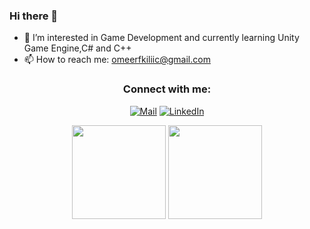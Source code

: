 ### Hi there 👋

- 🌱 I’m interested in Game Development and currently learning Unity Game Engine,C# and C++
- 📫 How to reach me: omeerfkiliic@gmail.com

<h3 align="center">Connect with me:</h3>
<div align="center">
  

[![Mail](https://img.shields.io/badge/Gmail-D14836?style=for-the-badge&logo=gmail&logoColor=white)](mailto:omeerfkiliic@gmail.com)
[![LinkedIn](https://img.shields.io/badge/LinkedIn-0077B5?style=for-the-badge&logo=linkedin&logoColor=white)](https://www.linkedin.com/in/omerf-kilic//)
</div>



<p align= "center">
  <img height= "150" src="https://github-readme-stats.vercel.app/api?username=OmerKilicc&theme=react&show_icons=true&include_all_commits=true" />
  <img height= "150" src="https://github-readme-stats.vercel.app/api/top-langs/?username=OmerKilicc&theme=react&langs_count=7&layout=compact&hide=yacc" />
</p>


